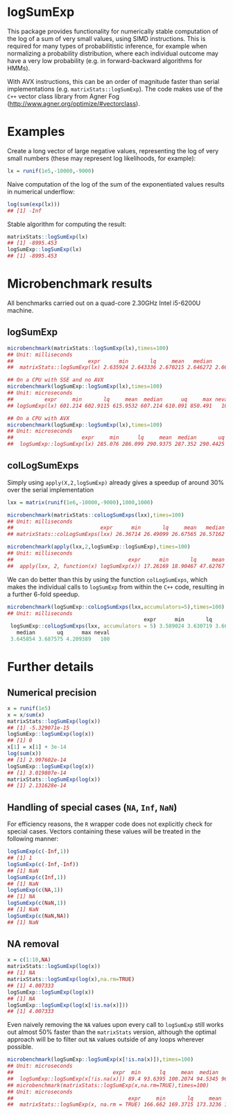 # logSumExp
This package provides functionality for numerically stable computation of the log of a sum of very small values, using SIMD instructions. This is required for many types of probabilitistic inference, for example when normalizing a probability distribution, where each individual outcome may have a very low probability (e.g. in forward-backward algorithms for HMMs).

With AVX instructions, this can be an order of magnitude faster than serial implementations (e.g. `matrixStats::logSumExp`). The code makes use of the `C++` vector class library from Agner Fog (http://www.agner.org/optimize/#vectorclass).

# Examples

Create a long vector of large negative values, representing the log of very small numbers (these may represent log likelihoods, for example):
```r
lx = runif(1e5,-10000,-9000)
```
Naive computation of the log of the sum of the exponentiated values results in numerical underflow:
```r
log(sum(exp(lx)))
## [1] -Inf
```
Stable algorithm for computing the result:
```r
matrixStats::logSumExp(lx)
## [1] -8995.453
logSumExp::logSumExp(lx)
## [1] -8995.453
```

# Microbenchmark results

All benchmarks carried out on a quad-core 2.30GHz Intel i5-6200U machine.

## logSumExp

```r
microbenchmark(matrixStats::logSumExp(lx),times=100)
## Unit: milliseconds
##                        expr      min       lq     mean   median       uq      max neval
##  matrixStats::logSumExp(lx) 2.635924 2.643336 2.670215 2.646272 2.662407 3.648855   100

## On a CPU with SSE and no AVX
microbenchmark(logSumExp::logSumExp(lx),times=100)
## Unit: microseconds
##          expr     min       lq     mean  median      uq     max neval
## logSumExp(lx) 601.214 602.9115 615.9532 607.214 610.091 850.491   100

## On a CPU with AVX
microbenchmark(logSumExp::logSumExp(lx),times=100)
## Unit: microseconds
##                      expr     min      lq     mean  median       uq     max neval
##  logSumExp::logSumExp(lx) 285.076 286.099 290.9375 287.352 290.4425 430.876   100
```

## colLogSumExps

Simply using `apply(X,2,logSumExp)` already gives a speedup of around 30% over the serial implementation
```r
lxx = matrix(runif(1e6,-10000,-9000),1000,1000)

microbenchmark(matrixStats::colLogSumExps(lxx),times=100)
## Unit: milliseconds
##                            expr      min       lq     mean   median       uq      max neval
## matrixStats::colLogSumExps(lxx) 26.36714 26.49099 26.67565 26.57162 26.73154	30.78032   100

microbenchmark(apply(lxx,2,logSumExp::logSumExp),times=100)
## Unit: milliseconds
##                                     expr      min       lq     mean   median       uq     max neval
##  apply(lxx, 2, function(x) logSumExp(x)) 17.26169 18.90467 47.62767 20.72705 98.35533 192.129   100
```
We can do better than this by using the function `colLogSumExps`, which makes the individual calls to `logSumExp` from within the `C++` code, resulting in a further 6-fold speedup.
```r
microbenchmark(logSumExp::colLogSumExps(lxx,accumulators=5),times=100)
## Unit: milliseconds
                                            expr      min       lq     mean
 logSumExp::colLogSumExps(lxx, accumulators = 5) 3.589024 3.630719 3.668657
   median       uq      max neval
 3.645854 3.687575 4.209389   100
```

# Further details

## Numerical precision
```r
x = runif(1e5)
x = x/sum(x)
matrixStats::logSumExp(log(x))
## [1] -5.329071e-15
logSumExp::logSumExp(log(x))
## [1] 0
x[1] = x[1] + 3e-14
log(sum(x))
## [1] 2.997602e-14
logSumExp::logSumExp(log(x))
## [1] 3.019807e-14
matrixStats::logSumExp(log(x))
## [1] 2.131628e-14
```

## Handling of special cases (`NA`, `Inf`, `NaN`)
For efficiency reasons, the `R` wrapper code does not explicitly check for special cases. Vectors containing these values will be treated in the following manner:
```r
logSumExp(c(-Inf,1))
## [1] 1
logSumExp(c(-Inf,-Inf))
## [1] NaN
logSumExp(c(Inf,1))
## [1] NaN
logSumExp(c(NA,1))
## [1] NA
logSumExp(c(NaN,1))
## [1] NaN
logSumExp(c(NaN,NA))
## [1] NaN
```
## NA removal

```r
x = c(1:10,NA)
matrixStats::logSumExp(log(x))
## [1] NA
matrixStats::logSumExp(log(x),na.rm=TRUE)
## [1] 4.007333
logSumExp::logSumExp(log(x))
## [1] NA
logSumExp::logSumExp(log(x[!is.na(x)]))
## [1] 4.007333
```
Even naively removing the `NA` values upon every call to `logSumExp` still works out almost 50% faster than the `matrixStats` version, although the optimal approach will be to filter out `NA` values outside of any loops wherever possible.
```r
microbenchmark(logSumExp::logSumExp(x[!is.na(x)]),times=100)
## Unit: microseconds
##                                expr  min      lq     mean  median      uq     max neval
##  logSumExp::logSumExp(x[!is.na(x)]) 89.4 93.6395 100.2074 94.5345 96.8425 163.069   100
## microbenchmark(matrixStats::logSumExp(x,na.rm=TRUE),times=100)
## Unit: microseconds
##                                     expr     min       lq     mean   median       uq     max	neval
##  matrixStats::logSumExp(x, na.rm = TRUE) 166.662 169.3715 173.3236 170.0925 172.5585 231.021	100 
```


